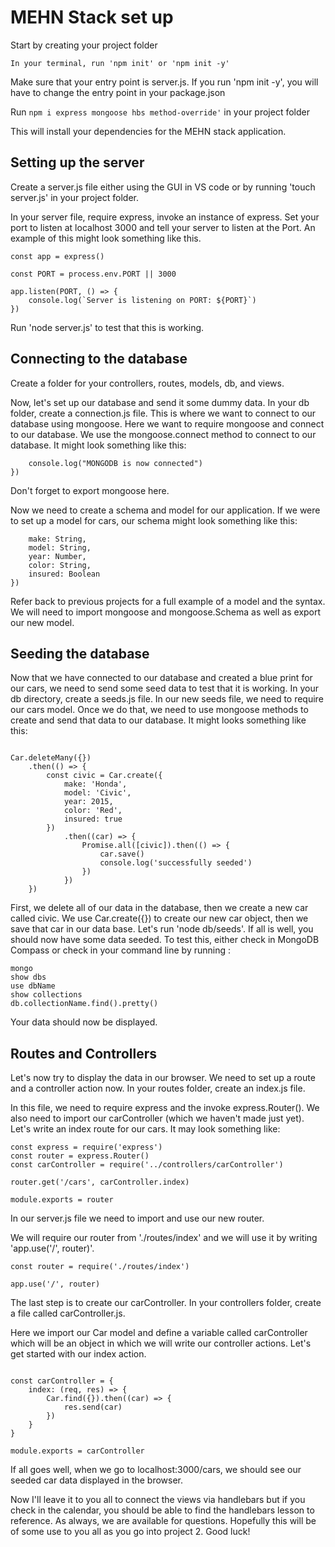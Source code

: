 # MEHN Stack set up

Start by creating your project folder

```cd into your project folder
In your terminal, run 'npm init' or 'npm init -y'
```

Make sure that your entry point is server.js. If you run 'npm init -y', you will have to change the entry point in your package.json

Run 
```npm i express mongoose hbs method-override'```
in your project folder

This will install your dependencies for the MEHN stack application.

## Setting up the server

Create a server.js file either using the GUI in VS code or by running 'touch server.js' in your project folder.

In your server file, require express, invoke an instance of express. Set your port to listen at localhost 3000 and tell your server to listen at the Port. An example of this might look something like this.



```const express = require('express')
const app = express()

const PORT = process.env.PORT || 3000

app.listen(PORT, () => {
    console.log(`Server is listening on PORT: ${PORT}`)
})
```

Run 'node server.js' to test that this is working.

## Connecting to the database

Create a folder for your controllers, routes, models, db, and views. 

Now, let's set up our database and send it some dummy data. In your db folder, create a connection.js file. This is where we want to connect to our database using mongoose. Here we want to require mongoose and connect to our database. We use the mongoose.connect method to connect to our database. It might look something like this: 

```mongoose.connect("mongodb://localhost/your-data-base-name").then(() => {
    console.log("MONGODB is now connected")
})
```

Don't forget to export mongoose here.

Now we need to create a schema and model for our application. If we were to set up a model for cars, our schema might look something like this: 

```const Car = new Schema({
    make: String,
    model: String,
    year: Number,
    color: String,
    insured: Boolean
})
```

Refer back to previous projects for a full example of a model and the syntax. We will need to import mongoose and mongoose.Schema as well as export our new model.

## Seeding the database

Now that we have connected to our database and created a blue print for our cars, we need to send some seed data to test that it is working. In your db directory, create a seeds.js file. In our new seeds file, we need to require our cars model. Once we do that, we need to use mongoose methods to create and send that data to our database. It might looks something like this:

```const Car = require('../models/Car')

Car.deleteMany({})
    .then(() => {
        const civic = Car.create({
            make: 'Honda',
            model: 'Civic',
            year: 2015,
            color: 'Red',
            insured: true
        })
            .then((car) => {
                Promise.all([civic]).then(() => {
                    car.save()
                    console.log('successfully seeded')
                })
            })
    })
```

First, we delete all of our data in the database, then we create a new car called civic. We use Car.create({}) to create our new car object, then we save that car in our data base. Let's run 'node db/seeds'. If all is well, you should now have some data seeded. To test this, either check in MongoDB Compass or check in your command line by running :

```
mongo
show dbs
use dbName
show collections
db.collectionName.find().pretty()
```

Your data should now be displayed.

## Routes and Controllers

Let's now try to display the data in our browser. We need to set up a route and a controller action now. In your routes folder, create an index.js file. 

In this file, we need to require express and the invoke express.Router(). We also need to import our carController (which we haven't made just yet). Let's write an index route for our cars. It may look something like:

```
const express = require('express')
const router = express.Router()
const carController = require('../controllers/carController')

router.get('/cars', carController.index)

module.exports = router
```


In our server.js file we need to import and use our new router. 

We will require our router from './routes/index' and we will use it by writing 'app.use('/', router)'.

```
const router = require('./routes/index')

app.use('/', router)
```

The last step is to create our carController. In your controllers folder, create a file called carController.js. 

Here we import our Car model and define a variable called carController which will be an object in which we will write our controller actions. Let's get started with our index action.

```const Car = require('../models/Car')

const carController = {
    index: (req, res) => {
        Car.find({}).then((car) => {
            res.send(car)
        })
    }
}

module.exports = carController
```

If all goes well, when we go to localhost:3000/cars, we should see our seeded car data displayed in the browser. 

Now I'll leave it to you all to connect the views via handlebars but if you check in the calendar, you should be able to find the handlebars lesson to reference. As always, we are available for questions. Hopefully this will be of some use to you all as you go into project 2. Good luck!
